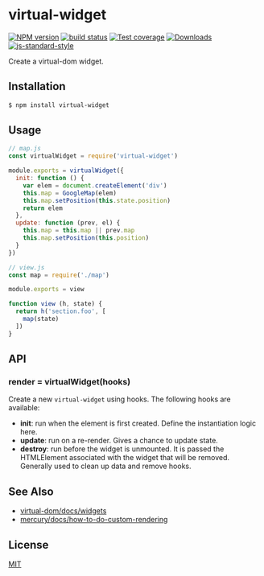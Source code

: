 # virtual-widget

[![NPM version][npm-image]][npm-url]
[![build status][travis-image]][travis-url]
[![Test coverage][codecov-image]][codecov-url]
[![Downloads][downloads-image]][downloads-url]
[![js-standard-style][standard-image]][standard-url]

Create a virtual-dom widget.

## Installation
```sh
$ npm install virtual-widget
```

## Usage
```js
// map.js
const virtualWidget = require('virtual-widget')

module.exports = virtualWidget({
  init: function () {
    var elem = document.createElement('div')
    this.map = GoogleMap(elem)
    this.map.setPosition(this.state.position)
    return elem
  },
  update: function (prev, el) {
    this.map = this.map || prev.map
    this.map.setPosition(this.position)
  }
})
```
```js
// view.js
const map = require('./map')

module.exports = view

function view (h, state) {
  return h('section.foo', [
    map(state)
  ])
}
```

## API
### render = virtualWidget(hooks)
Create a new `virtual-widget` using hooks. The following hooks are available:
- __init__: run when the element is first created. Define the instantiation
  logic here.
- __update__: run on a re-render. Gives a chance to update state.
- __destroy__: run before the widget is unmounted. It is passed the HTMLElement
  associated with the widget that will be removed. Generally used to clean up
  data and remove hooks.

## See Also
- [virtual-dom/docs/widgets](https://github.com/Raynos/mercury/blob/master/docs/widgets.md)
- [mercury/docs/how-to-do-custom-rendering](https://github.com/Raynos/mercury/blob/master/docs/faq.md#how-do-i-do-custom-rendering)

## License
[MIT](https://tldrlegal.com/license/mit-license)

[npm-image]: https://img.shields.io/npm/v/virtual-widget.svg?style=flat-square
[npm-url]: https://npmjs.org/package/virtual-widget
[travis-image]: https://img.shields.io/travis/yoshuawuyts/virtual-widget/master.svg?style=flat-square
[travis-url]: https://travis-ci.org/yoshuawuyts/virtual-widget
[codecov-image]: https://img.shields.io/codecov/c/github/yoshuawuyts/virtual-widget/master.svg?style=flat-square
[codecov-url]: https://codecov.io/github/yoshuawuyts/virtual-widget
[downloads-image]: http://img.shields.io/npm/dm/virtual-widget.svg?style=flat-square
[downloads-url]: https://npmjs.org/package/virtual-widget
[standard-image]: https://img.shields.io/badge/code%20style-standard-brightgreen.svg?style=flat-square
[standard-url]: https://github.com/feross/standard
